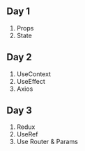 ## Day 1
1. Props
2. State

## Day 2
1. UseContext 
2. UseEffect
3. Axios

## Day 3
1. Redux 
2. UseRef 
3. Use Router & Params
